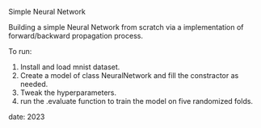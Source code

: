 Simple Neural Network

Building a simple Neural Network from scratch via a implementation of forward/backward propagation process.

To run:
1. Install and load mnist dataset.
2. Create a model of class NeuralNetwork and fill the constractor as needed.
3. Tweak the hyperparameters.
4. run the .evaluate function to train the model on five randomized folds.


date: 2023
